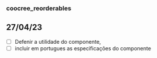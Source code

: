 ### coocree_reorderables

## 27/04/23

- [ ]  Defenir a utilidade do componente, 
- [ ]  incluir em portugues as especificações do componente  
